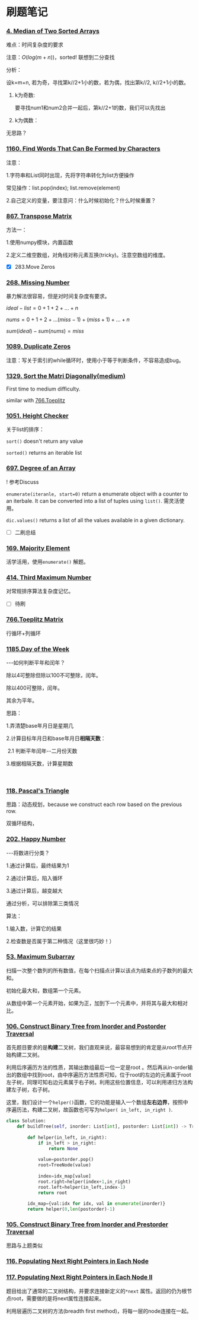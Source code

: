 # 刷题笔记

### [4. Median of Two Sorted Arrays](<https://leetcode.com/problems/median-of-two-sorted-arrays/>)

难点：时间复杂度的要求

注意：$O(log(m+n))$，sorted! 联想到二分查找

分析：

设k=m+n, 若为奇，寻找第k//2+1小的数，若为偶，找出第k//2, k//2+1小的数。

1. k为奇数:

   要寻找num1和num2合并一起后，第k//2+1的数，我们可以先找出

2. k为偶数：



无思路？



### [1160. Find Words That Can Be Formed by Characters](<https://leetcode.com/problems/find-words-that-can-be-formed-by-characters/>)

注意：

1.字符串和List同时出现，先将字符串转化为list方便操作

常见操作：list.pop(index); list.remove(element)

2.自己定义的变量，要注意问：什么时候初始化？什么时候重置？



### [867. Transpose Matrix](<https://leetcode.com/problems/transpose-matrix/>)

方法一：

1.使用numpy模块，内置函数

2.定义二维空数组，对角线对称元素互换(tricky)。注意空数组的维度。



- [x] 283.Move Zeros



### [268. Missing Number](<https://leetcode.com/problems/missing-number/>)

暴力解法很容易，但是对时间复杂度有要求。

$ideal-list=0+1+2+...+n$

$nums=0+1+2+...(miss-1)+(miss+1)+...+n$

$sum(ideal)-sum(nums)=miss$



### [1089. Duplicate Zeros](<https://leetcode.com/problems/duplicate-zeros/>)

注意：写关于索引的while循环时，使用小于等于判断条件，不容易造成bug。



### [1329. Sort the Matri Diagonally(medium)](<https://leetcode.com/problems/sort-the-matrix-diagonally/>)

First time to medium difficulty.

similar with [766.Toeplitz](Matrix)



### [1051. Height Checker](<https://leetcode.com/problems/height-checker/>)

关于list的排序：

`sort()` doesn't return any value

`sorted()` returns an iterable list



### [697. Degree of an Array](<https://leetcode.com/problems/degree-of-an-array/>)

! 参考Discuss

`enumerate(iteranle, start=0)` return a enumerate object with a counter to an iterbale. It can be converted into a list of tuples using `list()`. 需灵活使用。

`dic.values()` returns a list of all the values available in a given dictionary.

- [ ] 二刷总结



### [169. Majority Element](<https://leetcode.com/problems/majority-element/>)

活学活用，使用`enumerate()` 解题。



### [414. Third Maximum Number](<https://leetcode.com/problems/third-maximum-number/>)

对常规排序算法复杂度记忆。

- [ ] 待刷



### [766.Toeplitz Matrix](<https://leetcode.com/problems/toeplitz-matrix/>)

行循环+列循环



### [1185.Day of the Week](<https://leetcode.com/problems/day-of-the-week/>)

---如何判断平年和闰年？

除以4可整除但除以100不可整除，闰年。

除以400可整除，闰年。

其余为平年。



思路：

1.弄清楚base年月日是星期几

2.计算目标年月日和base年月日**相隔天数**：

​		2.1 判断平年闰年--二月份天数

3.根据相隔天数，计算星期数

​		



### [118. Pascal's Triangle](<https://leetcode.com/problems/pascals-triangle/>)



思路：动态规划，because we construct each row based on the previous row.

双循环结构，



### [202. Happy Number](<https://leetcode.com/problems/happy-number/>)



---将数进行分类？

1.通过计算后，最终结果为1

2.通过计算后，陷入循环

3.通过计算后，越变越大

通过分析，可以排除第三类情况



算法：

1.输入数，计算它的结果

2.检查数是否属于第二种情况（这里很巧妙！）



### [53. Maximum Subarray](<https://leetcode.com/problems/maximum-subarray/>)

扫描一次整个数列的所有数值，在每个扫描点计算以该点为结束点的子数列的最大和。

初始化最大和，数组第一个元素。

从数组中第一个元素开始，如果为正，加到下一个元素中，并将其与最大和相对比。



### [106. Construct Binary Tree from Inorder and Postorder Traversal](<https://leetcode.com/problems/construct-binary-tree-from-inorder-and-postorder-traversal/>)

首先题目要求的是**构建**二叉树，我们直观来说，最容易想到的肯定是从root节点开始构建二叉树。

利用后序遍历方法的性质，其输出数组最后一位一定是root 。然后再从in-order输出的数组中找到root，由中序遍历方法性质可知，位于root的左边的元素属于root左子树，同理可知右边元素属于右子树。利用这些位置信息，可以利用递归方法构建左子树，右子树。

这里，我们设计一个`helper()`函数，它的功能是输入一个数组**左右边界**，按照中序遍历法，构建二叉树，故函数也可写为`helper( in_left, in_right )`.

```python
class Solution:
    def buildTree(self, inorder: List[int], postorder: List[int]) -> TreeNode:
        
        def helper(in_left, in_right):
            if in_left > in_right:
                return None
            
            value=postorder.pop()
            root=TreeNode(value)
            
            index=idx_map[value]
            root.right=helper(index+1,in_right)
            root.left=helper(in_left,index-1)
            return root
        
        idx_map={val:idx for idx, val in enumerate(inorder)}
        return helper(0,len(postorder)-1) 
```



### [105. Construct Binary Tree from Inorder and Prestorder Traversal](<https://leetcode.com/problems/construct-binary-tree-from-preorder-and-inorder-traversal/>)

思路与上题类似



### [116. Populating Next Right Pointers in Each Node](https://leetcode.com/problems/populating-next-right-pointers-in-each-node/)

### [117. Populating Next Right Pointers in Each Node II](https://leetcode.com/problems/populating-next-right-pointers-in-each-node-ii/)

题目给出了通常的二叉树结构，并要求连接新定义的`*next` 属性。返回的仍为根节点root，需要做的是将next属性连接起来。

利用层遍历二叉树的方法(breadth first method)，将每一层的node连接在一起。


